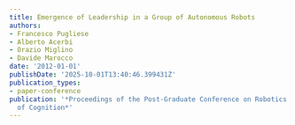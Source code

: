 ```yaml
---
title: Emergence of Leadership in a Group of Autonomous Robots
authors:
- Francesco Pugliese
- Alberto Acerbi
- Orazio Miglino
- Davide Marocco
date: '2012-01-01'
publishDate: '2025-10-01T13:40:46.399431Z'
publication_types:
- paper-conference
publication: '*Proceedings of the Post-Graduate Conference on Robotics and Development
  of Cognition*'
---
```

